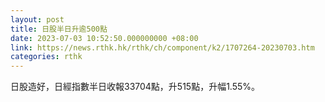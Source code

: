 ```yaml
---
layout: post
title: 日股半日升逾500點
date: 2023-07-03 10:52:50.000000000 +08:00
link: https://news.rthk.hk/rthk/ch/component/k2/1707264-20230703.htm
categories: rthk
---
```


日股造好，日經指數半日收報33704點，升515點，升幅1.55%。
